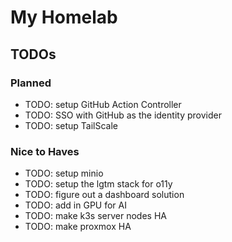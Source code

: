 # My Homelab

## TODOs

### Planned
- TODO: setup GitHub Action Controller
- TODO: SSO with GitHub as the identity provider
- TODO: setup TailScale

### Nice to Haves
- TODO: setup minio
- TODO: setup the lgtm stack for o11y
- TODO: figure out a dashboard solution
- TODO: add in GPU for AI
- TODO: make k3s server nodes HA
- TODO: make proxmox HA
